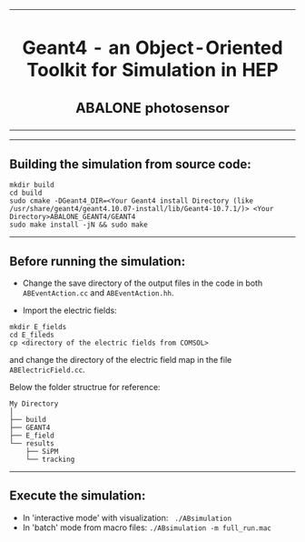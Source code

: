 
<table align="center"><tr><td align="center" width="9999">

# Geant4 - an Object-Oriented Toolkit for Simulation in HEP
## ABALONE photosensor

</td></tr></table>

----------------------------------------------------------------------------------------------------------------------------------------------------------------

## Building the simulation from source code:
```
mkdir build
cd build
sudo cmake -DGeant4_DIR=<Your Geant4 install Directory (like /usr/share/geant4/geant4.10.07-install/lib/Geant4-10.7.1/)> <Your Directory>ABALONE_GEANT4/GEANT4
sudo make install -jN && sudo make
```

----------------------------------------------------------------------------------------------------------------------------------------------------------------

## Before running the simulation:

- Change the save directory of the output files in the code in both ```ABEventAction.cc``` and ```ABEventAction.hh```.

- Import the electric fields:
```
mkdir E_fields
cd E_fileds
cp <directory of the electric fields from COMSOL>
```
and change the directory of the electric field map in the file ```ABElectricField.cc```.

Below the folder structrue for reference:

    My Directory
    │  
    ├── build
    ├── GEANT4
    ├── E_field
    └── results
    	├── SiPM
		└── tracking

----------------------------------------------------------------------------------------------------------------------------------------------------------------

## Execute the simulation:

- In 'interactive mode' with visualization: ``` ./ABsimulation```
- In 'batch' mode from macro files: ```./ABsimulation -m full_run.mac```
